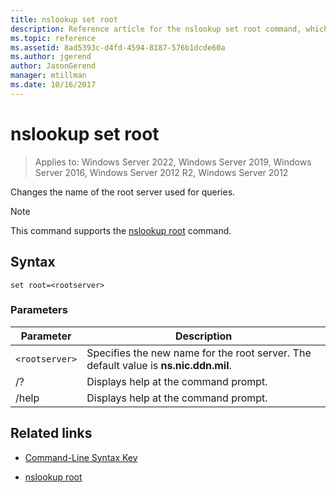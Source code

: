 ```yaml
---
title: nslookup set root
description: Reference article for the nslookup set root command, which changes the name of the root server that's used for queries.
ms.topic: reference
ms.assetid: 8ad5393c-d4fd-4594-8187-576b1dcde60a
ms.author: jgerend
author: JasonGerend
manager: mtillman
ms.date: 10/16/2017
---
```


# nslookup set root

>Applies to: Windows Server 2022, Windows Server 2019, Windows Server 2016, Windows Server 2012 R2, Windows Server 2012

Changes the name of the root server used for queries.

> [!NOTE]
> This command supports the [nslookup root](nslookup-root.md) command.

## Syntax

```
set root=<rootserver>
```

### Parameters

| Parameter | Description |
| ---------- | ---------- |
| `<rootserver>` | Specifies the new name for the root server. The default value is **ns.nic.ddn.mil**. |
| /? | Displays help at the command prompt. |
| /help | Displays help at the command prompt. |

## Related links

- [Command-Line Syntax Key](command-line-syntax-key.md)

- [nslookup root](nslookup-root.md)
